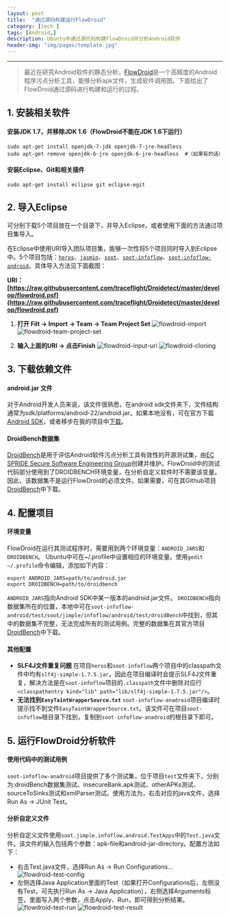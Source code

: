 ```yaml
---
layout: post
title:  "通过源码构建运行FlowDroid"
category: [tech ]
tags: [Android,]
description: Ubuntu中通过源代码构建FlowDroid并分析Android软件
header-img: "img/pages/template.jpg"
---
```



----
> 最近在研究Android软件的静态分析，[FlowDroid](https://blogs.uni-paderborn.de/sse/tools/flowdroid/)是一个高精度的Android程序污点分析工具，能够分析apk文件，生成软件调用图。下面给出了FlowDroid通过源码进行构建和运行的过程。

## 1. 安装相关软件 ##

#### 安装JDK 1.7，并移除JDK 1.6（FlowDroid不能在JDK 1.6下运行） ####
~~~ shell
sudo apt-get install openjdk-7-jdk openjdk-7-jre-headless 
sudo apt-get remove openjdk-6-jre openjdk-6-jre-headless  #（如果有的话）
~~~

#### 安装Eclipse、Git和相关插件 ####
~~~ shell
sudo apt-get install eclipse git eclipse-egit
~~~

## 2. 导入Eclipse #

可分别下载5个项目放在一个目录下，并导入Eclipse，或者使用下面的方法通过项目集导入。

在Eclipse中使用URI导入团队项目集，能够一次性将5个项目同时导入到Eclipse中。5个项目包括：[`heros`](https://github.com/Sable/heros.git)、[`jasmin`](https://github.com/Sable/jasmin.git)、[`soot`](https://github.com/Sable/soot.git)、[`soot-infoflow`](https://github.com/secure-software-engineering/soot-infoflow.git)、[`soot-infoflow-android`](https://github.com/secure-software-engineering/soot-infoflow-android.git)。具体导入方法见下面截图：

**URI： [https://raw.githubusercontent.com/traceflight/Droidetect/master/develop/flowdroid.psf](https://raw.githubusercontent.com/traceflight/Droidetect/master/develop/flowdroid.psf)**

1. **打开 Filt -> Import -> Team -> Team Project Set**
![flowdroid-import](http://7xsbrq.com1.z0.glb.clouddn.com/img/blogs/blog-flowdroid-import.png)
![flowdroid-team-project-set](http://7xsbrq.com1.z0.glb.clouddn.com/img/blogs/blog-flowdroid-team-project-set.png)

2. **输入上面的URI -> 点击Finish**
![flowdroid-input-uri](http://7xsbrq.com1.z0.glb.clouddn.com/img/blogs/blog-flowdroid-input-URI.png)
![flowdroid-cloning](http://7xsbrq.com1.z0.glb.clouddn.com/img/blogs/blog-flowdroid-cloning.png)


## 3. 下载依赖文件 #

#### android.jar 文件 ####
对于Android开发人员来说，该文件很熟悉，在android sdk文件夹下，文件结构通常为sdk/platforms/android-22/android.jar。如果本地没有，可在官方下载[Android SDK](https://developer.android.com/sdk/index.html)，或者移步在我的项目中[下载](https://github.com/traceflight/Android-related-repo/tree/master/Android%20Jars)。

#### DroidBench数据集 ####
[DroidBench](https://github.com/secure-software-engineering/DroidBench)是用于评估Android软件污点分析工具有效性的开源测试集，由[EC SPRIDE Secure Software Engineering Group](http://sse.ec-spride.de/)创建并维护。FlowDroid中的测试代码部分使用到了DROIDBENCH环境变量，在分析自定义软件时不需要该变量。因此，该数据集不是运行FlowDroid的必须文件。如果需要，可在其Github项目[DroidBench](https://github.com/secure-software-engineering/DroidBench)中下载。

## 4. 配置项目 #

#### 环境变量 ####
FlowDroid在运行其测试程序时，需要用到两个环境变量：`ANDROID_JARS`和`DROIDBENCH`。
Ubuntu中可在~/.profile中设置相应的环境变量。使用`gedit ~/.profile`命令编辑，添加如下内容：

~~~ shell
export ANDROID_JARS=path/to/android.jar
export DROIDBENCH=path/to/droidbench
~~~

`ANDROID_JARS`指向Android SDK中某一版本的android.jar文件。
`DROIDBENCH`指向数据集所在的位置，本地中可在`soot-infoflow-android/test/soot/jimple/infoflow/android/test/droidBench`中找到，但其中的数据集不完整，无法完成所有的测试用例。完整的数据集在其官方项目[DroidBench](https://github.com/secure-software-engineering/DroidBench)中下载。

#### 其他配置 ####
  * **SLF4J文件重复问题**
  在项目`heros`和`soot-infoflow`两个项目中的classpath文件中均有`slf4j-simple-1.7.5.jar`。因此在项目编译时会提示SLF4J文件重复，解决方法是在`soot-infoflow`项目的`.classpath`文件中删除对应行`<classpathentry kind="lib" path="lib/slf4j-simple-1.7.5.jar"/>`。
  * **无法找到`EasyTaintWrapperSource.txt`**
  `soot-infoflow-anadroid`项目编译时提示找不到文件`EasyTaintWrapperSource.txt`。该文件可在项目`soot-infoflow`根目录下找到，复制到`soot-infoflow-anadroid`的根目录下即可。

## 5. 运行FlowDroid分析软件 #

#### 使用代码中的测试用例 ####
 `soot-infoflow-anadroid`项目提供了多个测试集，位于项目`test`文件夹下，分别为:droidBench数据集测试、insecureBank.apk测试、otherAPKs测试、sourceToSinks测试和xmlParser测试。使用方法为，右击对应的java文件，选择Run As -> JUnit Test。

#### 分析自定义文件 ####
 分析自定义文件使用`soot.jimple.infoflow.android.TestApps`中的`Test.java`文件。该文件的输入包括两个参数：apk-file和android-jar-directory。配置方法如下：

  * 右击Test.java文件，选择Run As -> Run Configurations...
  ![flowdroid-test-config](http://7xsbrq.com1.z0.glb.clouddn.com/img/blogs/blog-flowdroid-test-config.png)
  * 左侧选择Java Application里面的Test（如果打开Configurations后，左侧没有Test，可先执行Run As -> Java Application），右侧选择Arguments标签，里面写入两个参数，点击Apply、Run，即可得到分析结果。
  ![flowdroid-test-run](http://7xsbrq.com1.z0.glb.clouddn.com/img/blogs/blog-flowdroid-test-run.png)
  ![flowdroid-test-result](http://7xsbrq.com1.z0.glb.clouddn.com/img/blogs/blog-flowdroid-test-result.png)
